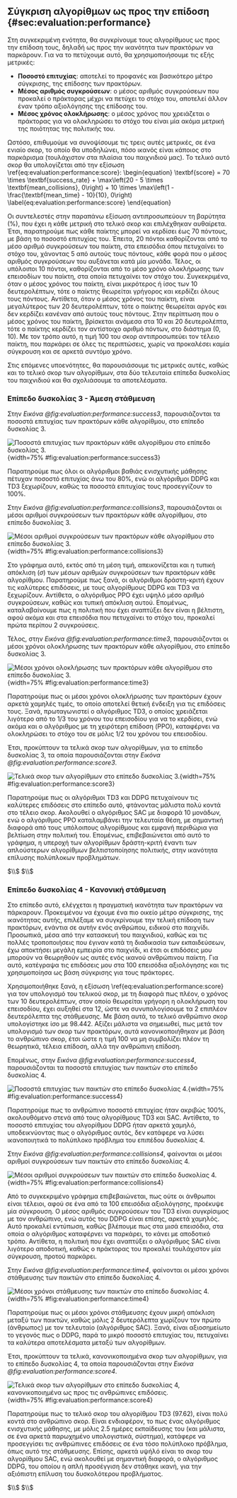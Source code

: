 ## Σύγκριση αλγορίθμων ως προς την επίδοση {#sec:evaluation:performance}

Στη συγκεκριμένη ενότητα, θα συγκρίνουμε τους αλγορίθμους ως προς την επίδοση τους, δηλαδή ως προς την ικανότητα των πρακτόρων να παρκάρουν. Για να το πετύχουμε αυτό, θα χρησιμοποιήσουμε τις εξής μετρικές:

- **Ποσοστό επιτυχίας**: αποτελεί το προφανές και βασικότερο μέτρο σύγκρισης, της επίδοσης των πρακτόρων.
- **Μέσος αριθμός συγκρούσεων**: ο μέσος αριθμός συγκρούσεων που προκαλεί ο πράκτορας μέχρι να πετύχει το στόχο του, αποτελεί άλλον έναν τρόπο αξιολόγησης της επίδοσης του.
- **Μέσος χρόνος ολοκλήρωσης**: ο μέσος χρόνος που χρειάζεται ο πράκτορας για να ολοκληρώσει το στόχο του είναι μία ακόμα μετρική της ποιότητας της πολιτικής του.

Ωστόσο, επιθυμούμε να συνοψίσουμε τις τρεις αυτές μετρικές, σε ένα ενιαίο σκορ, το οποίο θα υποδηλώνει, πόσο ικανός είναι κάποιος στο παρκάρισμα (τουλάχιστον στα πλαίσια του παιχνιδιού μας). Το τελικό αυτό σκορ θα υπολογίζεται από την εξίσωση \ref{eq:evaluation:performance:score}:
\begin{equation}
\textbf{score} = 70 \times \textbf{success\_rate} + \max\left(20 - 5 \times \textbf{mean\_collisions}, 0\right) + 10 \times \max\left(1 - \frac{\textbf{mean\_time} - 10}{10}, 0\right)
\label{eq:evaluation:performance:score}
\end{equation}

Οι συντελεστές στην παραπάνω εξίσωση αντιπροσωπεύουν τη βαρύτητα (%), που έχει η κάθε μετρική στο τελικό σκορ και επιλέχθηκαν αυθαίρετα. Έτσι, παρατηρούμε πως κάθε παίκτης μπορεί να κερδίσει έως 70 πόντους, με βάση το ποσοστό επιτυχίας του. Έπειτα, 20 πόντοι καθορίζονται από το μέσο αριθμό συγκρούσεων του παίκτη, στα επεισόδια όπου πετυχαίνει το στόχο του, χάνοντας 5 από αυτούς τους πόντους, κάθε φορά που ο μέσος αριθμός συγκρούσεων του αυξάνεται κατά μία μονάδα. Τέλος, οι υπόλοιποι 10 πόντοι, καθορίζονται από το μέσο χρόνο ολοκλήρωσης των επεισοδίων του παίκτη, στα οποία πετυχαίνει τον στόχο του. Συγκεκριμένα, όταν ο μέσος χρόνος του παίκτη, είναι μικρότερος ή ίσος των 10 δευτερολέπτων, τότε ο παίκτης θεωρείται γρήγορος και κερδίζει όλους τους πόντους. Αντίθετα, όταν ο μέσος χρόνος του παίκτη, είναι μεγαλύτερος των 20 δευτερολέπτων, τότε ο παίκτης θεωρείται αργός και δεν κερδίζει κανέναν από αυτούς τους πόντους. Στην περίπτωση που ο μέσος χρόνος του παίκτη, βρίσκεται ανάμεσα στα 10 και 20 δευτερολέπτα, τότε ο παίκτης κερδίζει τον αντίστοιχο αριθμό πόντων, στο διάστημα (0, 10). Με τον τρόπο αυτό, η τιμή 100 του σκορ αντιπροσωπεύει τον τέλειο παίκτη, που παρκάρει σε όλες τις περιπτώσεις, χωρίς να προκαλέσει καμία σύγκρουση και σε αρκετά συντόμο χρόνο.

Στις επόμενες υποενότητες, θα παρουσιάσουμε τις μετρικές αυτές, καθώς και το τελικό σκορ των αλγορίθμων, στα δύο τελευταία επίπεδα δυσκολίας του παιχνιδιού και θα σχολιάσουμε τα αποτελέσματα.

### Επίπεδο δυσκολίας 3 - Άμεση στάθμευση

Στην *Εικόνα @fig:evaluation:performance:success3*, παρουσιάζονται τα ποσοστά επιτυχίας των πρακτόρων κάθε αλγορίθμου, στο επίπεδο δυσκολίας 3.

![Ποσοστά επιτυχίας των πρακτόρων κάθε αλγορίθμου στο επίπεδο δυσκολίας 3.](6-evaluation/figures/success3.png){width=75% #fig:evaluation:performance:success3}

Παρατηρούμε πως όλοι οι αλγόριθμοι βαθιάς ενισχυτικής μάθησης πέτυχαν ποσοστό επιτυχίας άνω του 80%, ενώ οι αλγόριθμοι DDPG και TD3 ξεχωρίζουν, καθώς τα ποσοστά επιτυχίας τους προσεγγίζουν το 100%.

Στην *Εικόνα @fig:evaluation:performance:collisions3*, παρουσιάζονται οι μέσοι αριθμοί συγκρούσεων των πρακτόρων κάθε αλγορίθμου, στο επίπεδο δυσκολίας 3.   

![Μέσοι αριθμοί συγκρούσεων των πρακτόρων κάθε αλγορίθμου στο επίπεδο δυσκολίας 3.](6-evaluation/figures/collisions3.png){width=75% #fig:evaluation:performance:collisions3}

Στο γράφημα αυτό, εκτός από τη μέση τιμή, απεικονίζεται και η τυπική απόκλιση ($\sigma$) των μέσων αριθμών συγκρούσεων των πρακτόρων κάθε αλγορίθμου. Παρατηρούμε πως ξανά, οι αλγόριθμοι δράστη-κριτή έχουν τις καλύτερες επιδόσεις, με τους αλγορίθμους DDPG και TD3 να ξεχωρίζουν. Αντίθετα, ο αλγόριθμος PPO έχει υψηλό μέσο αριθμό συγκρούσεων, καθώς και τυπική απόκλιση αυτού. Επομένως, καταλαβαίνουμε πως η πολιτική που έχει αναπτύξει δεν είναι η βέλτιστη, αφού ακόμα και στα επεισόδια που πετυχαίνει το στόχο του, προκαλεί πρώτα περίπου 2 συγκρούσεις.

Τέλος, στην *Εικόνα @fig:evaluation:performance:time3*, παρουσιάζονται οι μέσοι χρόνοι ολοκλήρωσης των πρακτόρων κάθε αλγορίθμου, στο επίπεδο δυσκολίας 3.

![Μέσοι χρόνοι ολοκλήρωσης των πρακτόρων κάθε αλγορίθμου στο επίπεδο δυσκολίας 3.](6-evaluation/figures/time3.png){width=75% #fig:evaluation:performance:time3}

Παρατηρούμε πως οι μέσοι χρόνοι ολοκλήρωσης των πρακτόρων έχουν αρκετά χαμηλές τιμές, το οποίο αποτελεί θετική ένδειξη για τις επιδόσεις τους. Ξανά, πρωταγωνιστεί ο αλγόριθμος TD3, ο οποίος χρειάζεται λιγότερο από το 1/3 του χρόνου του επεισοδίου για να το κερδίσει, ενώ ακόμα και ο αλγόριθμος με τη χειρότερη επίδοση (PPO), καταφέρνει να ολοκληρώσει το στόχο του σε μόλις 1/2 του χρόνου του επεισοδίου.

Έτσι, προκύπτουν τα τελικά σκορ των αλγορίθμων, για το επίπεδο δυσκολίας 3, τα οποία παρουσιάζονται στην *Εικόνα @fig:evaluation:performance:score3*.

![Τελικά σκορ των αλγορίθμων στο επίπεδο δυσκολίας 3.](6-evaluation/figures/score3.png){width=75% #fig:evaluation:performance:score3}

Παρατηρούμε πως οι αλγόριθμοι TD3 και DDPG πετυχαίνουν τις καλύτερες επιδόσεις στο επίπεδο αυτό, φτάνοντας μάλιστα πολύ κοντά στο τέλειο σκορ. Ακολουθεί ο αλγόριθμος SAC με διαφορά 10 μονάδων, ενώ ο αλγόριθμος PPO καταλαμβάνει την τελευταία θέση, με σημαντική διαφορά από τους υπόλοιπους αλγορίθμους και εμφανή περιθώρια για βελτίωση στην πολιτική του. Επομένως, επιβεβαιώνεται από αυτό το γράφημα, η υπεροχή των αλγορίθμων δράστη-κριτή έναντι των απλούστερων αλγορίθμων βελτιστοποίησης πολιτικής, στην ικανότητα επίλυσης πολύπλοκων προβλημάτων.

$\\$
$\\$

### Επίπεδο δυσκολίας 4 - Κανονική στάθμευση

Στο επίπεδο αυτό, ελέγχεται η πραγματική ικανότητα των πρακτόρων να πάρκαρουν. Προκειμένου να έχουμε ένα πιο οικείο μέτρο σύγκρισης, της ικανότητας αυτής, επιλέξαμε να συγκρίνουμε την τελική επίδοση των πρακτόρων, ενάντια σε αυτήν ενός ανθρώπου, ειδικού στο παιχνίδι. Προσωπικά, μέσα από την κατασκευή του παιχνιδιού, καθώς και τις πολλές τροποποιήσεις που έγιναν κατά τη διαδικασία των εκπαιδεύσεων, έχω αποκτήσει μεγάλη εμπειρία στο παιχνίδι, κι έτσι οι επιδόσεις μου μπορούν να θεωρηθούν ως αυτές ενός ικανού ανθρώπινου παίκτη. Για αυτό, κατέγραψα τις επιδόσεις μου στα 100 επεισόδια αξιολόγησης και τις χρησιμοποίησα ως βάση σύγκρισης για τους πράκτορες.

Χρησιμοποιήθηκε ξανά, η εξίσωση \ref{eq:evaluation:performance:score} για τον υπολογισμό του τελικού σκορ, με τη διαφορά πως πλέον, ο χρόνος των 10 δευτερολέπτων, στον οποίο θεωρείται γρήγορη η ολοκλήρωση του επεισοδίου, έχει αυξηθεί στα 12, ώστε να συνυπολογίσουμε τα 2 επιπλέον δευτερόλεπτα της στάθμευσης. Με βάση αυτά, το τελικό ανθρώπινο σκορ υπολογίστηκε ίσο με 98.442. Αξίζει μάλιστα να σημειωθεί, πως μετά τον υπολογισμό των σκορ των πρακτόρων, αυτά κανονικοποιήθηκαν με βάση το ανθρώπινο σκορ, έτσι ώστε η τιμή 100 να μη συμβολίζει πλέον τη θεωρητικά, τέλεια επίδοση, αλλά την ανθρώπινη επίδοση.

Επομένως, στην *Εικόνα @fig:evaluation:performance:success4*, παρουσιάζονται τα ποσοστά επιτυχίας των παικτών στο επίπεδο δυσκολίας 4.

![Ποσοστά επιτυχίας των παικτών στο επίπεδο δυσκολίας 4.](6-evaluation/figures/success4.png){width=75% #fig:evaluation:performance:success4}

Παρατηρούμε πως το ανθρώπινο ποσοστό επιτυχίας ήταν ακριβώς 100%, ακολουθόμενο στενά από τους αλγορίθμους TD3 και SAC. Αντίθετα, το ποσοστό επιτυχίας του αλγορίθμου DDPG ήταν αρκετά χαμηλό, υποδεικνύοντας πως ο αλγόριθμος αυτός, δεν κατάφερε να λύσει ικανοποιητικά το πολύπλοκο πρόβλημα του επιπέδου δυσκολίας 4.

Στην *Εικόνα @fig:evaluation:performance:collisions4*, φαίνονται οι μέσοι αριθμοί συγκρούσεων των παικτών στο επίπεδο δυσκολίας 4.   

![Μέσοι αριθμοί συγκρούσεων των παικτών στο επίπεδο δυσκολίας 4.](6-evaluation/figures/collisions4.png){width=75% #fig:evaluation:performance:collisions4}

Από το συγκεκριμένο γράφημα επιβεβαιώνεται, πως ούτε οι άνθρωποι είναι τέλειοι, αφού σε ένα από τα 100 επεισόδια αξιολόγησης, προέκυψε μία σύγκρουση. Ο μέσος αριθμός συγκρούσεων του TD3 είναι συγκρίσιμος με τον ανθρώπινο, ενώ αυτός του DDPG είναι επίσης, αρκετά χαμηλός. Αυτό προκαλεί εντύπωση, καθώς βλέπουμε πως στα μισά επεισόδια, στα οποία ο αλγόριθμος καταφέρνει να παρκάρει, το κάνει με αποδοτικό τρόπο. Αντίθετα, η πολιτική που έχει αναπτύξει ο αλγόριθμος SAC είναι λιγότερο αποδοτική, καθώς ο πράκτορας του προκαλεί τουλάχιστον μία σύγκρουση, προτού παρκάρει.

Στην *Εικόνα @fig:evaluation:performance:time4*, φαίνονται οι μέσοι χρόνοι στάθμευσης των παικτών στο επίπεδο δυσκολίας 4.

![Μέσοι χρόνοι στάθμευσης των παικτών στο επίπεδο δυσκολίας 4.](6-evaluation/figures/time4.png){width=75% #fig:evaluation:performance:time4}

Παρατηρούμε πως οι μέσοι χρόνοι στάθμευσης έχουν μικρή απόκλιση μεταξύ των παικτών, καθώς μόλις 2 δευτερόλεπτα χωρίζουν τον πρώτο (άνθρωπος) με τον τελευταίο (αλγόριθμος SAC). Ξανά, είναι αξιοσημείωτο το γεγονός πως ο DDPG, παρά το μικρό ποσοστό επιτυχίας του, πετυχαίνει τα καλύτερα αποτελέσματα μεταξύ των αλγορίθμων.

Έτσι, προκύπτουν τα τελικά, κανονικοποιημένα σκορ των αλγορίθμων, για το επίπεδο δυσκολίας 4, τα οποία παρουσιάζονται στην *Εικόνα @fig:evaluation:performance:score4*.

![Τελικά σκορ των αλγορίθμων στο επίπεδο δυσκολίας 4, κανονικοποιημένα ως προς τις ανθρώπινες επιδόσεις.](6-evaluation/figures/score4.png){width=75% #fig:evaluation:performance:score4}

Παρατηρούμε πως το τελικό σκορ του αλγορίθμου TD3 (97.62), είναι πολύ κοντά στο ανθρώπινο σκορ. Είναι ενδιαφέρον, το πως ένας αλγόριθμος ενισχυτικής μάθησης, με μόλις 2.5 ημέρες εκπαίδευσης του (και μάλιστα, σε ένα αρκετά παρωχημένο υπολογιστικά, σύστημα), κατάφερε να προσεγγίσει τις ανθρώπινες επιδόσεις σε ένα τόσο πολύπλοκο πρόβλημα, όπως αυτό της στάθμευσης. Επίσης, αρκετά υψήλό είναι το σκορ του αλγορίθμου SAC, ενώ ακολουθεί με σημαντική διαφορά, ο αλγόριθμος DDPG, του οποίου η απλή προσέγγιση δεν στάθηκε ικανή, για την αξιόπιστη επίλυση του δυσκολότερου προβλήματος. 

$\\$
$\\$